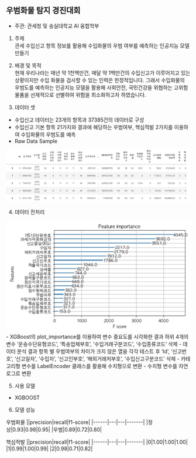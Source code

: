 ## 우범화물 탐지 경진대회
- 주관: 관세청 및 숭실대학교 AI 융합학부
1. 주제  
 관세 수입신고 항목 정보를 활용해 수입화물의 우범 여부를 예측하는 인공지능 모델 만들기

2. 배경 및 목적  
현재 우리나라는 매년 약 1천백만건, 매달 약 1백만건의 수입신고가 이루어지고 있는 상황이지만 수입 화물을 검사할 수 있는 인력은 한정적입니다. 그래서 수입화물의 우범도를 예측하는 인공지능 모델을 활용해 사회안전, 국민건강을 위협하는 고위험물품을 선제적으로 선별하여 위험을 최소화하고자 하였습니다.

3. 데이터 셋  
- 수입신고 데이터는 23개의 항목과 37385건의 데이터로 구성
- 수입신고 기본 항목 21가지와 결과에 해당하는 우범여부, 핵심적발 2가지를 이용하여 수입화물의 우범도를 예측
- Raw Data Sample
<img src="img\sample data.png" >

4. 데이터 전처리  
<img src="img\plot importance.png">
- XGBoost의 plot_importance를 이용하여 변수 중요도를 시각화한 결과 하위 4개의 변수 ‘운송수단유형코드’, ‘특송업체부호’, ‘수입거래구분코드’, ‘수입종류코드’ 삭제  
- 데이터 분석 결과 항목 별 우범여부의 차이가 크지 않은 열을 각각 테스트 후 ‘Id’, ‘신고번호’, ‘신고일자’, ‘수입자’, ‘신고인부호’, ‘해외거래처부호’, ‘수입신고구분코드’ 삭제  
- 카테고리형 변수를 LabelEncoder 클래스를 활용해 수치형으로 변환  
- 수치형 변수를 자연로그로 변환   

5. 사용 모델  
- XGBOOST

6. 모델 성능  

우범화물
||precision|recall|f1-score|
|------|---|---|-------|
|정상|0.93|0.98|0.95|
|우범|0.89|0.72|0.80|

핵심적발
||precision|recall|f1-score|
|------|---|---|-------|
|0|1.00|1.00|1.00|
|1|0.99|1.00|0.99|
|2|0.98|0.71|0.82|
